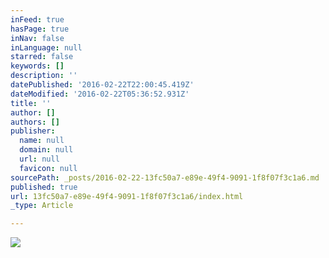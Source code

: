 ```yaml
---
inFeed: true
hasPage: true
inNav: false
inLanguage: null
starred: false
keywords: []
description: ''
datePublished: '2016-02-22T22:00:45.419Z'
dateModified: '2016-02-22T05:36:52.931Z'
title: ''
author: []
authors: []
publisher:
  name: null
  domain: null
  url: null
  favicon: null
sourcePath: _posts/2016-02-22-13fc50a7-e89e-49f4-9091-1f8f07f3c1a6.md
published: true
url: 13fc50a7-e89e-49f4-9091-1f8f07f3c1a6/index.html
_type: Article

---
```

![](https://the-grid-user-content.s3-us-west-2.amazonaws.com/057767ee-ee58-47f7-8c2d-48cb2942ccfb.jpg)